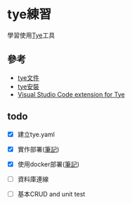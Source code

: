 # tye練習
學習使用[Tye](https://github.com/dotnet/tye)工具




## 參考
- [tye文件](https://github.com/dotnet/tye/tree/main/docs)
- [tye安裝](https://github.com/dotnet/tye/blob/main/docs/getting_started.md)
- [Visual Studio Code extension for Tye](https://devblogs.microsoft.com/dotnet/announcing-visual-studio-code-extension-for-tye/) 

## todo
- [x] 建立tye.yaml
- [x] 實作部署([筆記](https://github.com/samchentw/tye-practice/blob/master/doc/deploy.md))
- [x] 使用docker部署([筆記](https://github.com/samchentw/tye-practice/blob/master/doc/docker.md))
- [ ] 資料庫連線
- [ ] 基本CRUD and unit test

